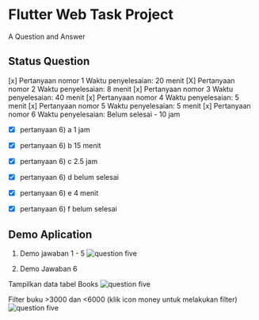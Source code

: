 # Flutter Web Task Project

A Question and Answer

## Status Question
[x] Pertanyaan nomor 1 Waktu penyelesaian: 20 menit
[X] Pertanyaan nomor 2 Waktu penyelesaian: 8 menit
[x] Pertanyaan nomor 3 Waktu penyelesaian: 40 menit
[x] Pertanyaan nomor 4 Waktu penyelesaian: 5 menit
[x] Pertanyaan nomor 5 Waktu penyelesaian: 5 menit
[x] Pertanyaan nomor 6 Waktu penyelesaian: Belum selesai - 10 jam
- [x] pertanyaan 6) a 1 jam
- [x] pertanyaan 6) b 15 menit
- [x] pertanyaan 6) c 2.5 jam
- [x] pertanyaan 6) d belum selesai
- [x] pertanyaan 6) e 4 menit
- [x] pertanyaan 6) f belum selesai


## Demo Aplication
1. Demo jawaban 1 - 5
   ![question five](https://i.ibb.co/frMbjws/2023-09-30-145329.png)

2. Demo Jawaban 6

Tampilkan data tabel Books
   ![question five](https://i.ibb.co/VJymNTM/2023-09-30-150533.png)


Filter buku >3000 dan <6000 (klik icon money untuk melakukan filter)
    ![question five](https://i.ibb.co/cQ5ySYc/2023-09-30-150733.png)

